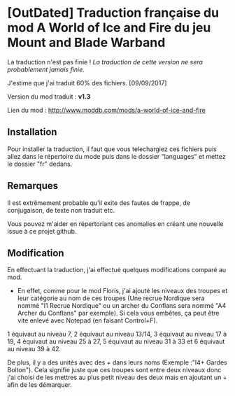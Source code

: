# [OutDated] Traduction française du mod A World of Ice and Fire du jeu Mount and Blade Warband

La traduction n'est pas  finie ! *La traduction de cette version ne sera probablement jamais finie.*

J'estime que j'ai traduit 60% des fichiers. [09/09/2017]

Version du mod traduit : **v1.3**

Lien du mod : http://www.moddb.com/mods/a-world-of-ice-and-fire

## Installation

Pour installer la traduction, il faut que vous telechargiez ces fichiers puis allez dans le répertoire du mode puis dans le dossier "languages" et mettez le dossier "fr" dedans.

## Remarques

Il est extrêmement probable qu'il exite des fautes de frappe, de conjugaison, de texte non traduit etc.

Vous pouvez m'aider en répertoriant ces anomalies en créant une nouvelle issue à ce projet github.

## Modification

En effectuant la traduction, j'ai effectué quelques modifications comparé au mod.

- En effet, comme pour le mod Floris, j'ai ajouté les niveaux des troupes et leur catégorie au nom de ces troupes (Une recrue Nordique sera nommé "I1 Recrue Nordique" ou un archer du Conflans sera nommé "A4 Archer du Conflans" par exemple). Si cela vous embêtes, ça peut être vite enlevé avec Notepad (en faisant Control+F).

1 équivaut au niveau 7, 2 équivaut au niveau 13/14, 3 équivaut au niveau 17 à 19, 4 équivaut au niveau 25 à 27, 5 équivaut au niveau 31 à 33 et 6 équivaut au niveau 39 à 42.

De plus, il y a des unités avec des + dans leurs noms (Exemple :"I4+ Gardes Bolton"). Cela signifie juste que ces troupes sont entre deux niveaux donc j'ai choisi de les mettres au plus petit niveau des deux mais en ajoutant un + afin de les démarquer.

